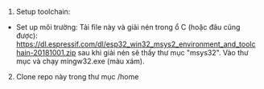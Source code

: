 1. Setup toolchain: 
- Set up môi trường: Tải file này và giải nén trong ổ C (hoặc đâu cũng được): https://dl.espressif.com/dl/esp32_win32_msys2_environment_and_toolchain-20181001.zip
sau khi giải nén sẽ thấy thư mục "msys32". Vào thư mục và chạy mingw32.exe (màu xám).

2. Clone repo này trong thư mục /home
